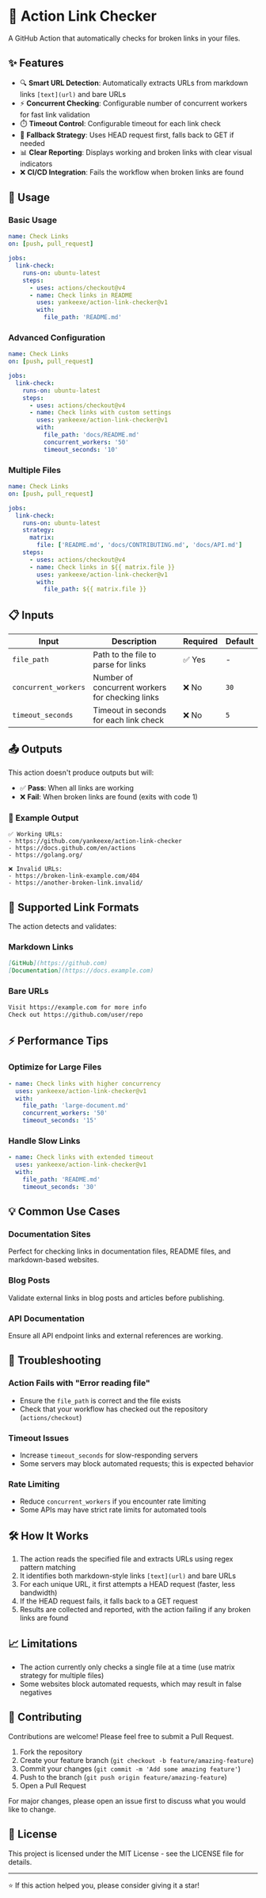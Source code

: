 # 🔗 Action Link Checker

A GitHub Action that automatically checks for broken links in your files.

## ✨ Features

- 🔍 **Smart URL Detection**: Automatically extracts URLs from markdown links `[text](url)` and bare URLs
- ⚡ **Concurrent Checking**: Configurable number of concurrent workers for fast link validation
- ⏱️ **Timeout Control**: Configurable timeout for each link check
- 🔄 **Fallback Strategy**: Uses HEAD request first, falls back to GET if needed
- 📊 **Clear Reporting**: Displays working and broken links with clear visual indicators
- ❌ **CI/CD Integration**: Fails the workflow when broken links are found

## 🚀 Usage

### Basic Usage

```yaml
name: Check Links
on: [push, pull_request]

jobs:
  link-check:
    runs-on: ubuntu-latest
    steps:
      - uses: actions/checkout@v4
      - name: Check links in README
        uses: yankeexe/action-link-checker@v1
        with:
          file_path: 'README.md'
```

### Advanced Configuration

```yaml
name: Check Links
on: [push, pull_request]

jobs:
  link-check:
    runs-on: ubuntu-latest
    steps:
      - uses: actions/checkout@v4
      - name: Check links with custom settings
        uses: yankeexe/action-link-checker@v1
        with:
          file_path: 'docs/README.md'
          concurrent_workers: '50'
          timeout_seconds: '10'
```

### Multiple Files

```yaml
name: Check Links
on: [push, pull_request]

jobs:
  link-check:
    runs-on: ubuntu-latest
    strategy:
      matrix:
        file: ['README.md', 'docs/CONTRIBUTING.md', 'docs/API.md']
    steps:
      - uses: actions/checkout@v4
      - name: Check links in ${{ matrix.file }}
        uses: yankeexe/action-link-checker@v1
        with:
          file_path: ${{ matrix.file }}
```

## 📋 Inputs

| Input | Description | Required | Default |
|-------|-------------|----------|---------|
| `file_path` | Path to the file to parse for links | ✅ Yes | - |
| `concurrent_workers` | Number of concurrent workers for checking links | ❌ No | `30` |
| `timeout_seconds` | Timeout in seconds for each link check | ❌ No | `5` |

## 📤 Outputs

This action doesn't produce outputs but will:
- ✅ **Pass**: When all links are working
- ❌ **Fail**: When broken links are found (exits with code 1)

### 📝 Example Output

```
✅ Working URLs:
- https://github.com/yankeexe/action-link-checker
- https://docs.github.com/en/actions
- https://golang.org/

❌ Invalid URLs:
- https://broken-link-example.com/404
- https://another-broken-link.invalid/
```

## 🔗 Supported Link Formats

The action detects and validates:

### Markdown Links
```markdown
[GitHub](https://github.com)
[Documentation](https://docs.example.com)
```

### Bare URLs
```markdown
Visit https://example.com for more info
Check out https://github.com/user/repo
```

## ⚡ Performance Tips

### Optimize for Large Files
```yaml
- name: Check links with higher concurrency
  uses: yankeexe/action-link-checker@v1
  with:
    file_path: 'large-document.md'
    concurrent_workers: '50'
    timeout_seconds: '15'
```

### Handle Slow Links
```yaml
- name: Check links with extended timeout
  uses: yankeexe/action-link-checker@v1
  with:
    file_path: 'README.md'
    timeout_seconds: '30'
```

## 💡 Common Use Cases

### Documentation Sites
Perfect for checking links in documentation files, README files, and markdown-based websites.

### Blog Posts
Validate external links in blog posts and articles before publishing.

### API Documentation
Ensure all API endpoint links and external references are working.

## 🔧 Troubleshooting

### Action Fails with "Error reading file"
- Ensure the `file_path` is correct and the file exists
- Check that your workflow has checked out the repository (`actions/checkout`)

### Timeout Issues
- Increase `timeout_seconds` for slow-responding servers
- Some servers may block automated requests; this is expected behavior

### Rate Limiting
- Reduce `concurrent_workers` if you encounter rate limiting
- Some APIs may have strict rate limits for automated tools

## 🛠️ How It Works

1. The action reads the specified file and extracts URLs using regex pattern matching
2. It identifies both markdown-style links `[text](url)` and bare URLs
3. For each unique URL, it first attempts a HEAD request (faster, less bandwidth)
4. If the HEAD request fails, it falls back to a GET request
5. Results are collected and reported, with the action failing if any broken links are found

## 📈 Limitations

- The action currently only checks a single file at a time (use matrix strategy for multiple files)
- Some websites block automated requests, which may result in false negatives


## 🤝 Contributing

Contributions are welcome! Please feel free to submit a Pull Request.

1. Fork the repository
2. Create your feature branch (`git checkout -b feature/amazing-feature`)
3. Commit your changes (`git commit -m 'Add some amazing feature'`)
4. Push to the branch (`git push origin feature/amazing-feature`)
5. Open a Pull Request

For major changes, please open an issue first to discuss what you would like to change.

## 📄 License

This project is licensed under the MIT License - see the LICENSE file for details.

---

⭐ If this action helped you, please consider giving it a star!
